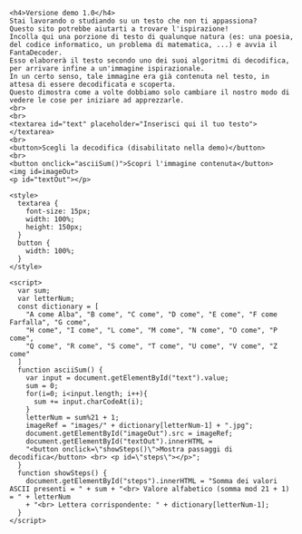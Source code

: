 <html>
  <body>
    
    <h4>Versione demo 1.0</h4>
    Stai lavorando o studiando su un testo che non ti appassiona? 
    Questo sito potrebbe aiutarti a trovare l'ispirazione!
    Incolla qui una porzione di testo di qualunque natura (es: una poesia, del codice informatico, un problema di matematica, ...) e avvia il FantaDecoder. 
    Esso elaborerà il testo secondo uno dei suoi algoritmi di decodifica, per arrivare infine a un'immagine ispirazionale. 
    In un certo senso, tale immagine era già contenuta nel testo, in attesa di essere decodificata e scoperta. 
    Questo dimostra come a volte dobbiamo solo cambiare il nostro modo di vedere le cose per iniziare ad apprezzarle.
    <br>
    <br>
    <textarea id="text" placeholder="Inserisci qui il tuo testo"></textarea>
    <br>
    <button>Scegli la decodifica (disabilitato nella demo)</button>
    <br>
    <button onclick="asciiSum()">Scopri l'immagine contenuta</button>
    <img id=imageOut>
    <p id="textOut"></p>

    <style>
      textarea {
        font-size: 15px;
        width: 100%;
        height: 150px;
      }
      button {
        width: 100%;
      }
    </style>

    <script>
      var sum;
      var letterNum;
      const dictionary = [
        "A come Alba", "B come", "C come", "D come", "E come", "F come Farfalla", "G come",
        "H come", "I come", "L come", "M come", "N come", "O come", "P come",
        "Q come", "R come", "S come", "T come", "U come", "V come", "Z come"
      ]
      function asciiSum() {
        var input = document.getElementById("text").value;
        sum = 0;
        for(i=0; i<input.length; i++){
          sum += input.charCodeAt(i);
        }
        letterNum = sum%21 + 1;
        imageRef = "images/" + dictionary[letterNum-1] + ".jpg";
        document.getElementById("imageOut").src = imageRef;
        document.getElementById("textOut").innerHTML = 
        "<button onclick=\"showSteps()\">Mostra passaggi di decodifica</button> <br> <p id=\"steps\"></p>";
      }
      function showSteps() {
        document.getElementById("steps").innerHTML = "Somma dei valori ASCII presenti = " + sum + "<br> Valore alfabetico (somma mod 21 + 1) = " + letterNum
        + "<br> Lettera corrispondente: " + dictionary[letterNum-1];
      }
    </script>

  </body>
</html>
